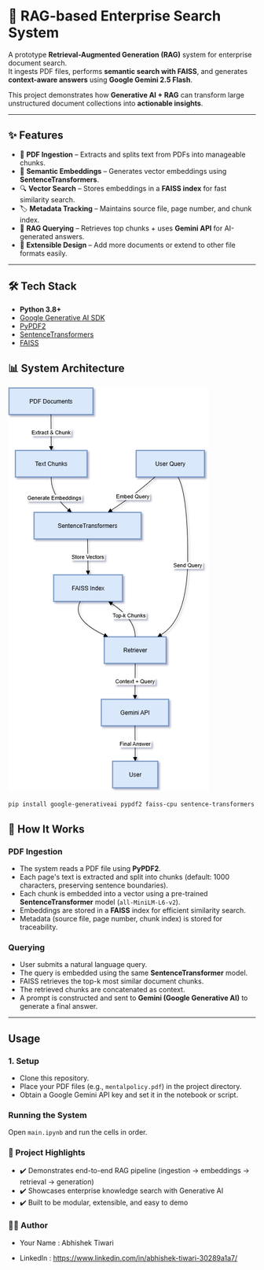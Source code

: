 # 📖 RAG-based Enterprise Search System

A prototype **Retrieval-Augmented Generation (RAG)** system for enterprise document search.  
It ingests PDF files, performs **semantic search with FAISS**, and generates **context-aware answers** using **Google Gemini 2.5 Flash**.  

This project demonstrates how **Generative AI + RAG** can transform large unstructured document collections into **actionable insights**.  

---

## ✨ Features
- 📑 **PDF Ingestion** – Extracts and splits text from PDFs into manageable chunks.  
- 🧠 **Semantic Embeddings** – Generates vector embeddings using **SentenceTransformers**.  
- 🔍 **Vector Search** – Stores embeddings in a **FAISS index** for fast similarity search.  
- 🏷️ **Metadata Tracking** – Maintains source file, page number, and chunk index.  
- 🤖 **RAG Querying** – Retrieves top chunks + uses **Gemini API** for AI-generated answers.  
- 🔌 **Extensible Design** – Add more documents or extend to other file formats easily.  

---

## 🛠️ Tech Stack
- **Python 3.8+**  
- [Google Generative AI SDK](https://pypi.org/project/google-generativeai/)  
- [PyPDF2](https://pypi.org/project/PyPDF2/)  
- [SentenceTransformers](https://www.sbert.net/)  
- [FAISS](https://github.com/facebookresearch/faiss)  

## 📊 System Architecture

![System Architecture](flow.png)

```bash
pip install google-generativeai pypdf2 faiss-cpu sentence-transformers numpy
```
## 🚀 How It Works

### PDF Ingestion

- The system reads a PDF file using **PyPDF2**.
- Each page's text is extracted and split into chunks (default: 1000 characters, preserving sentence boundaries).
- Each chunk is embedded into a vector using a pre-trained **SentenceTransformer** model (`all-MiniLM-L6-v2`).
- Embeddings are stored in a **FAISS** index for efficient similarity search.
- Metadata (source file, page number, chunk index) is stored for traceability.

### Querying

- User submits a natural language query.
- The query is embedded using the same **SentenceTransformer** model.
- FAISS retrieves the top-k most similar document chunks.
- The retrieved chunks are concatenated as context.
- A prompt is constructed and sent to **Gemini (Google Generative AI)** to generate a final answer.

---

## Usage

### 1. Setup
- Clone this repository.
- Place your PDF files (e.g., `mentalpolicy.pdf`) in the project directory.
- Obtain a Google Gemini API key and set it in the notebook or script.

### Running the System

Open `main.ipynb` and run the cells in order.

### 🎯 Project Highlights

- ✔️ Demonstrates end-to-end RAG pipeline (ingestion → embeddings → retrieval → generation)
- ✔️ Showcases enterprise knowledge search with Generative AI
- ✔️ Built to be modular, extensible, and easy to demo

### 🧑‍💻 Author

- Your Name : Abhishek Tiwari

- LinkedIn : https://www.linkedin.com/in/abhishek-tiwari-30289a1a7/





